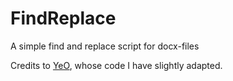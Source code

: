 # FindReplace
A simple find and replace script for docx-files

Credits to [YeO](https://codereview.stackexchange.com/users/94905/yeo), whose code I have slightly adapted.
